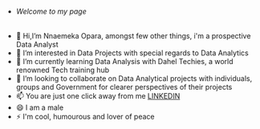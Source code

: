 - ###### Welcome to my page
- 👋 Hi,I’m Nnaemeka Opara, amongst few other things, i'm a prospective Data Analyst 
- 👀 I’m interested in Data Projects with special regards to Data Analytics
- 🌱 I’m currently learning Data Analysis with Dahel Techies, a world renowned Tech training hub
- 💞️ I’m looking to collaborate on Data Analytical projects with individuals, groups and Government for clearer perspectives of their projects
- 📫 You are just one click away from me [LINKEDIN](https://www.linkedin.com/in/nnaemeka-opara-rdn-569809222/)
- 😄 I am a male
- ⚡ I'm cool, humourous and lover of peace

<!---
Nnaemeopara/Nnaemeopara is a ✨ special ✨ repository because its `README.md` (this file) appears on your GitHub profile.
You can click the Preview link to take a look at your changes.
--->

